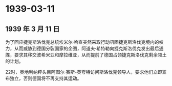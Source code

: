 # 1939-03-11

## 1939 年 3 月 11 日

为了回应捷克斯洛伐克总统埃米尔·哈查突然采取行动巩固捷克斯洛伐克境内的权力，从而威胁到德国分裂国家的企图，阿道夫·希特勒向捷克斯洛伐克发出最后通牒，要求其移交波希米亚和摩拉维亚，从而提前了德国占领捷克斯洛伐克剩余领土的计划。

22时，奥地利纳粹头目阿图尔·赛斯-英夸特访问斯洛伐克领导人，要求他们立即宣布独立，否则德国将不再支持其运动。

